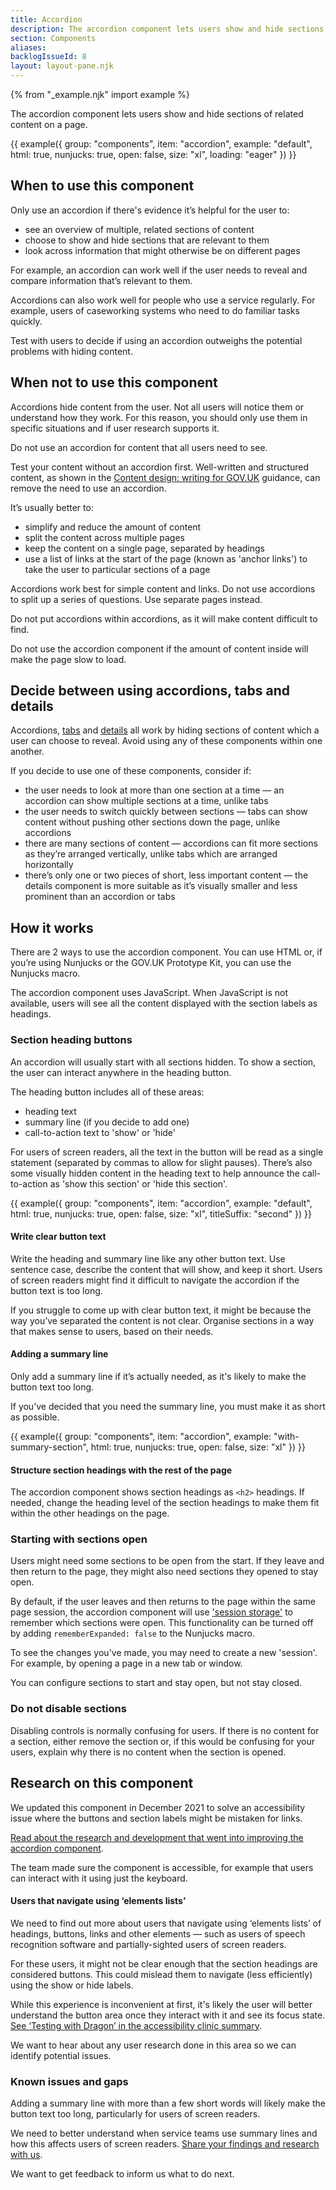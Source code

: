 ```yaml
---
title: Accordion
description: The accordion component lets users show and hide sections of related content on a page
section: Components
aliases:
backlogIssueId: 8
layout: layout-pane.njk
---
```


{% from "_example.njk" import example %}

The accordion component lets users show and hide sections of related content on a page.

{{ example({ group: "components", item: "accordion", example: "default", html: true, nunjucks: true, open: false, size: "xl", loading: "eager" }) }}

## When to use this component

Only use an accordion if there's evidence it’s helpful for the user to:

- see an overview of multiple, related sections of content
- choose to show and hide sections that are relevant to them
- look across information that might otherwise be on different pages

For example, an accordion can work well if the user needs to reveal and compare information that’s relevant to them.

Accordions can also work well for people who use a service regularly. For example, users of caseworking systems who need to do familiar tasks quickly.

Test with users to decide if using an accordion outweighs the potential problems with hiding content.

## When not to use this component

Accordions hide content from the user. Not all users will notice them or understand how they work. For this reason, you should only use them in specific situations and if user research supports it.

Do not use an accordion for content that all users need to see.

Test your content without an accordion first. Well-written and structured content, as shown in the [Content design: writing for GOV.UK](https://www.gov.uk/guidance/content-design/writing-for-gov-uk) guidance, can remove the need to use an accordion.

It’s usually better to:

- simplify and reduce the amount of content
- split the content across multiple pages
- keep the content on a single page, separated by headings
- use a list of links at the start of the page (known as 'anchor links') to take the user to particular sections of a page

Accordions work best for simple content and links. Do not use accordions to split up a series of questions. Use separate pages instead.

Do not put accordions within accordions, as it will make content difficult to find.

Do not use the accordion component if the amount of content inside will make the page slow to load.

## Decide between using accordions, tabs and details

Accordions, [tabs](/components/tabs/) and [details](/components/details/) all work by hiding sections of content which a user can choose to reveal. Avoid using any of these components within one another.

If you decide to use one of these components, consider if:

- the user needs to look at more than one section at a time — an accordion can show multiple sections at a time, unlike tabs
- the user needs to switch quickly between sections — tabs can show content without pushing other sections down the page, unlike accordions
- there are many sections of content — accordions can fit more sections as they’re arranged vertically, unlike tabs which are arranged horizontally
- there’s only one or two pieces of short, less important content — the details component is more suitable as it’s visually smaller and less prominent than an accordion or tabs

## How it works

There are 2 ways to use the accordion component. You can use HTML or, if you’re using Nunjucks or the GOV.UK Prototype Kit, you can use the Nunjucks macro.

The accordion component uses JavaScript. When JavaScript is not available, users will see all the content displayed with the section labels as headings.

### Section heading buttons

An accordion will usually start with all sections hidden. To show a section, the user can interact anywhere in the heading button.

The heading button includes all of these areas:

- heading text
- summary line (if you decide to add one)
- call-to-action text to 'show' or 'hide'

For users of screen readers, all the text in the button will be read as a single statement (separated by commas to allow for slight pauses). There’s also some visually hidden content in the heading text to help announce the call-to-action as 'show this section' or 'hide this section'.

{{ example({ group: "components", item: "accordion", example: "default", html: true, nunjucks: true, open: false, size: "xl", titleSuffix: "second" }) }}

#### Write clear button text

Write the heading and summary line like any other button text. Use sentence case, describe the content that will show, and keep it short.
Users of screen readers might find it difficult to navigate the accordion if the button text is too long.

If you struggle to come up with clear button text, it might be because the way you’ve separated the content is not clear. Organise sections in a way that makes sense to users, based on their needs.

#### Adding a summary line

Only add a summary line if it’s actually needed, as it's likely to make the button text too long.

If you’ve decided that you need the summary line, you must make it as short as possible.

{{ example({ group: "components", item: "accordion", example: "with-summary-section", html: true, nunjucks: true, open: false, size: "xl" }) }}

#### Structure section headings with the rest of the page

The accordion component shows section headings as `<h2>` headings. If needed, change the heading level of the section headings to make them fit within the other headings on the page.

### Starting with sections open

Users might need some sections to be open from the start. If they leave and then return to the page, they might also need sections they opened to stay open.

By default, if the user leaves and then returns to the page within the same page session, the accordion component will use ['session storage'](https://developer.mozilla.org/en-US/docs/Web/API/Window/sessionStorage) to remember which sections were open. This functionality can be turned off by adding `rememberExpanded: false` to the Nunjucks macro.

To see the changes you've made, you may need to create a new 'session'. For example, by opening a page in a new tab or window.

You can configure sections to start and stay open, but not stay closed.

### Do not disable sections

Disabling controls is normally confusing for users. If there is no content for a section, either remove the section or, if this would be confusing for your users, explain why there is no content when the section is opened.

## Research on this component

We updated this component in December 2021 to solve an accessibility issue where the buttons and section labels might be mistaken for links.

[Read about the research and development that went into improving the accordion component](https://github.com/alphagov/govuk-design-system-backlog/issues/1#issuecomment-995675898).

The team made sure the component is accessible, for example that users can interact with it using just the keyboard.

#### Users that navigate using ‘elements lists’

We need to find out more about users that navigate using ‘elements lists’ of headings, buttons, links and other elements — such as users of speech recognition software and partially-sighted users of screen readers.

For these users, it might not be clear enough that the section headings are considered buttons. This could mislead them to navigate (less efficiently) using the show or hide labels.

While this experience is inconvenient at first, it's likely the user will better understand the button area once they interact with it and see its focus state. [See ‘Testing with Dragon’ in the accessibility clinic summary](https://github.com/alphagov/govuk-frontend/issues/2295#issuecomment-906449543).

We want to hear about any user research done in this area so we can identify potential issues.

### Known issues and gaps

Adding a summary line with more than a few short words will likely make the button text too long, particularly for users of screen readers.

We need to better understand when service teams use summary lines and how this affects users of screen readers. [Share your findings and research with us](https://github.com/alphagov/govuk-design-system-backlog/issues/1).

We want to get feedback to inform us what to do next.
